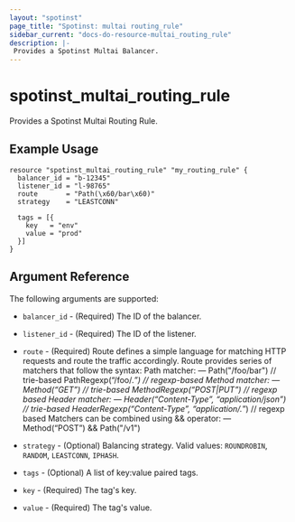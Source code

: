 ```yaml
---
layout: "spotinst"
page_title: "Spotinst: multai routing_rule"
sidebar_current: "docs-do-resource-multai_routing_rule"
description: |-
 Provides a Spotinst Multai Balancer.
---
```


# spotinst\_multai\_routing\_rule

Provides a Spotinst Multai Routing Rule.

## Example Usage

```hcl
resource "spotinst_multai_routing_rule" "my_routing_rule" {
  balancer_id = "b-12345"
  listener_id = "l-98765"
  route       = "Path(\x60/bar\x60)"
  strategy    = "LEASTCONN"

  tags = [{
    key   = "env"
    value = "prod"
  }]
}
```

## Argument Reference

The following arguments are supported:

* `balancer_id` - (Required) The ID of the balancer.
* `listener_id` - (Required) The ID of the listener.
* `route` - (Required) Route defines a simple language for matching HTTP requests and route the traffic accordingly. Route provides series of matchers that follow the syntax: Path matcher: — Path("/foo/bar") // trie-based PathRegexp(“/foo/.*”) // regexp-based Method matcher: — Method(“GET”) // trie-based MethodRegexp(“POST|PUT”) // regexp based Header matcher: — Header(“Content-Type”, “application/json”) // trie-based HeaderRegexp(“Content-Type”, “application/.*”) // regexp based Matchers can be combined using && operator: — Method(“POST”) && Path("/v1")
* `strategy` - (Optional) Balancing strategy. Valid values: `ROUNDROBIN`, `RANDOM`, `LEASTCONN`, `IPHASH`.

* `tags` - (Optional) A list of key:value paired tags.
* `key` - (Required) The tag's key.
* `value` - (Required) The tag's value.